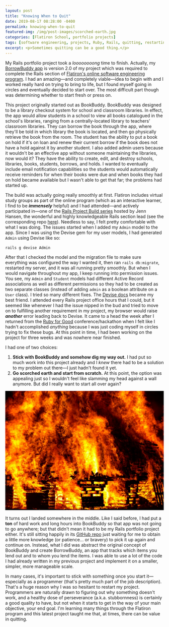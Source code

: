 ```yaml
---
layout: post
title: "Knowing When to Quit"
date: 2019-08-17 08:28:00 -0400
permalink: knowing-when-to-quit
featured-img: /img/post-images/scorched-earth.jpg
categories: [Flatiron School, portfolio projects]
tags: [software engineering, projects, Ruby, Rails, quitting, restarting]
excerpt: <p>Sometimes quitting can be a good thing.</p>
---
```


My Rails portfolio project took a _loooooooong_ time to finish. Actually, my [BorrowBuddy app](https://github.com/meg-gutshall/borrow-buddy) is version 2.0 of my project which was required to complete the Rails section of [Flatiron's online software engineering program](https://flatironschool.com/career-courses/coding-bootcamp/online/). I had an amazing—and completely viable—idea to begin with and I worked really hard on trying to bring to life, but I found myself going in circles and eventually decided to start over. The most difficult part though was determining whether to start fresh or press on.

This project originally started out as BookBuddy. BookBuddy was designed to be a library checkout system for school and classroom libraries. In effect, the app would allow students in a school to view all books catalogued in the school's libraries, ranging from a centrally-located library to teachers' classroom libraries. They can borrow the book through the app, where they'll be told in which library the book is located, and then go physically retrieve the book from the room. The student has the ability to put a book on hold if it's on loan and renew their current borrow if the book does not have a hold against it by another student. I also added admin users because it wouldn't be an effective app without someone maintaining the libraries, now would it? They have the ability to create, edit, and destroy schools, libraries, books, students, borrows, and holds. I wanted to eventually include email notification capabilities so the students would automatically receive reminders for when their books were due and when books they had on hold became available but I wasn't able to get that far; the problems had started up.

The build was actually going really smoothly at first. Flatiron includes virtual study groups as part of the online program (which as an interactive learner, I find to be **_immensely_** helpful) and I had attended—and actively participated in—one of the [Rails Project Build series](https://www.youtube.com/playlist?list=PLI_-ZfHw8Y6UtkEuZ9aJ-DN3t1L0_8BGs) hosted by Jenn Hansen, the wonderful and highly knowledgeable Rails section lead (see the corresponding repo [here](https://github.com/hansenjl/Ice-Cream-Social)). Needless to say, I felt pretty comfortable with what I was doing. The issues started when I added my `Admin` model to the app. Since I was using the Devise gem for my user models, I had generated `Admin` using Devise like so:

```rails
rails g devise Admin
```

After that I checked the model and the migration file to make sure everything was configured the way I wanted it, then ran `rails db:migrate`, restarted my server, and it was all running pretty smoothly. But when I would navigate throughout my app, I keep running into permission issues. You see, my `Admin` and `Student` models had different Active Record associations as well as different permissions so they had to be created as two separate classes (instead of adding `admin` as a boolean attribute on a `User` class). I tried so many different fixes. <!-- List some issue fix attempts from commit history. --> The [Devise docs](http://devise.plataformatec.com.br/) became my best friend. I attended every Rails project office hours that I could, but it seemed like whenever I had the issue nipped in the bud and tried to move on to fulfilling another requirement in my project, my browser would raise **_another_** error leading back to Devise. It came to a head the week after I returned from the [Ruby for Good](https://rubyforgood.org/) conference/hackathon when I felt like I hadn't accomplished _anything_ because I was just coding myself in circles trying to fix these bugs. At this point in time, I had been working on the project for three weeks and was nowhere near finished.
<!-- Talk about the time put into the app and weighing the options of continuing versus starting anew. List the reasons I ultimately decided to start over and how I'm glad I made that decision. -->

I had one of two choices:

1. **Stick with BookBuddy and somehow dig my way out.** I had put so much work into this project already and I _knew_ there had to be a solution to my problem out there—I just hadn't found it yet.
2. **Go scorched earth and start from scratch.** At this point, the option was appealing just so I wouldn't feel like slamming my head against a wall anymore. But did I really want to start all over again?

![Burning buildings](/img/post-images/scorched-earth.jpg)

It turns out I landed somewhere in the middle. Like I said before, I had put a **ton** of hard work and long hours into BookBuddy so that app was not going to go anywhere; but that didn't mean it had to be my Rails portfolio project either. It's still sitting happily in its [GitHub repo](https://github.com/meg-gutshall/book-buddy) just waiting for me to obtain a little more knowledge (or patience... or bravery) to pick it up again and continue on. Instead, what I did was abstract the original concept of BookBuddy and create BorrowBuddy, an app that tracks which items you lend out and to whom you lend the items. I was able to use a lot of the code I had already written in my previous project and implement it on a smaller, simpler, more manageable scale.

In many cases, it's important to stick with something once you start it—especially as a programmer (that's pretty much part of the job description). That's a huge reason why I was so hesitant to restart my project. Programmers are naturally drawn to figuring out why something doesn't work, and a healthy dose of perseverance (a.k.a. stubbornness) is certainly a good quality to have, but not when it starts to get in the way of your main objective, your end goal. I'm learning many things through the Flatiron program and this latest project taught me that, at times, there can be value in quitting.
